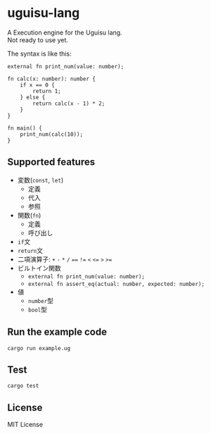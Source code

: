 # uguisu-lang
A Execution engine for the Uguisu lang.  
Not ready to use yet.

The syntax is like this:
```
external fn print_num(value: number);

fn calc(x: number): number {
    if x == 0 {
        return 1;
    } else {
        return calc(x - 1) * 2;
    }
}

fn main() {
    print_num(calc(10));
}
```

## Supported features
- 変数(`const`, `let`)
  - 定義
  - 代入
  - 参照
- 関数(`fn`)
  - 定義
  - 呼び出し
- `if`文
- `return`文
- 二項演算子: `+` `-` `*` `/` `==` `!=` `<` `<=` `>` `>=`
- ビルトイン関数
  - `external fn print_num(value: number);`
  - `external fn assert_eq(actual: number, expected: number);`
- 値
  - `number`型
  - `bool`型

## Run the example code
```
cargo run example.ug
```

## Test
```
cargo test
```

## License
MIT License
